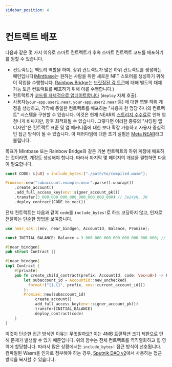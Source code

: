 ```yaml
---
sidebar_position: 4
---
```


# 컨트랙트 배포

다음과 같은 몇 가지 이유로 스마트 컨트랙트가 후속 스마트 컨트랙트 코드를 배포하기를 원할 수 있습니다.


* 컨트랙트는 팩토리 역할을 하며, 상위 컨트랙트가 많은 하위 컨트랙트를 생성하는 패턴입니다([Mintbase](https://www.mintbase.io/)는 원하는 사람을 위한 새로운 NFT 스토어를 생성하기 위해 이 작업을 수행합니다. [Rainbow Bridge](https://near.org/bridge/)는 [브릿징된 각 토큰](https://github.com/aurora-is-near/rainbow-token-connector/blob/ce7640da144f000e0a93b6d9373bbc2514e37f3b/bridge-token-factory/src/lib.rs#L311-L341)에 대해 별도의 대체 가능 토큰 컨트랙트를 배포하기 위해 이를 수행합니다.)
* 컨트랙트가 [코드를 자체적으로 업데이트합니다](../../../2.develop/upgrade.md#programmatic-update) (`deploy` 자체 호출).
* 사용자(`your-app.user1.near`, `your-app.user2.near` 등) 에 대한 앱별 하위 계정을 생성하고, 각각에 동일한 컨트랙트를 배포하는 "사용자 한 명당 하나의 컨트랙트" 시스템을 구현할 수 있습니다. 이것은 현재 NEAR의 [스토리지 수수료](https://docs.near.org/concepts/storage/storage-staking)로 인해 엄청나게 비싸지만, 향후 최적화될 수 있습니다. 그렇다면 이러한 종류의 "샤딩된 앱 디자인"은 컨트랙트 표준 및 앱 메커니즘에 대한 보다 확장 가능하고 사용자 중심적인 접근 방식이 될 수 있습니다. 이 패러다임에 대한 초기 실험은 [Meta NEAR](https://github.com/metanear)라고 불립니다.

목표가 Mintbase 또는 Rainbow Bridge와 같은 기본 컨트랙트의 하위 계정에 배포하는 것이라면, 계정도 생성해야 합니다. 따라서 마지막 몇 페이지의 개념을 결합하면 다음이 필요합니다.

```rust
const CODE: &[u8] = include_bytes!("./path/to/compiled.wasm");

Promise::new("subaccount.example.near".parse().unwrap())
    .create_account()
    .add_full_access_key(env::signer_account_pk())
    .transfer(3_000_000_000_000_000_000_000_000) // 3e24yN, 3N
    .deploy_contract(CODE.to_vec())
```

전체 컨트랙트는 다음과 같이 `code`를 `include_bytes!`로 하드 코딩하지 않고, 인자로 전달하는 단순한 방법을 보여줍니다.

```rust
use near_sdk::{env, near_bindgen, AccountId, Balance, Promise};

const INITIAL_BALANCE: Balance = 3_000_000_000_000_000_000_000_000; // 3e24yN, 3N

#[near_bindgen]
pub struct Contract {}

#[near_bindgen]
impl Contract {
    #[private]
    pub fn create_child_contract(prefix: AccountId, code: Vec<u8>) -> Promise {
        let subaccount_id = AccountId::new_unchecked(
          format!("{}.{}", prefix, env::current_account_id())
        );
        Promise::new(subaccount_id)
            .create_account()
            .add_full_access_key(env::signer_account_pk())
            .transfer(INITIAL_BALANCE)
            .deploy_contract(code)
    }
}
```

이것이 단순한 접근 방식인 이유는 무엇일까요? 이는 4MB 트랜잭션 크기 제한으로 인해 문제가 발생할 수 있기 때문입니다. 위의 함수는 전체 컨트랙트를 역직렬화하고 힙 영역에 할당합니다. 따라서 많은 상황에서는 `include_bytes!` 접근 방식이 선호됩니다. 컴파일된 Wasm을 인자로 첨부해야 하는 경우, [Sputnik DAO v2](https://github.com/near-daos/sputnik-dao-contract/blob/a8fc9a8c1cbde37610e56e1efda8e5971e79b845/sputnikdao2/src/types.rs#L74-L142)에서 사용하는 접근 방식을 복사할 수 있습니다.
